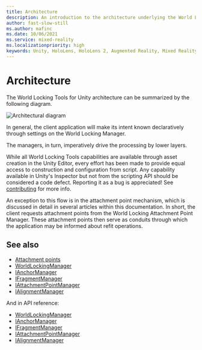 ```yaml
---
title: Architecture
description: An introduction to the architecture underlying the World Locking Tools.
author: fast-slow-still
ms.author: mafinc
ms.date: 10/06/2021
ms.service: mixed-reality
ms.localizationpriority: high
keywords: Unity, HoloLens, HoloLens 2, Augmented Reality, Mixed Reality, ARCore, ARKit, development, MRTK
---
```


# Architecture

The World Locking Tools for Unity architecture <span class="x x-first x-last">can</span> be summarized by the following diagram.

![Architectural diagram](~/Images/Architecture.png)

In general, the client application will make its intent known declaratively through settings on the World Locking Manager.

The managers, in turn, imperatively drive the processing by lower layers.

While all World Locking Tools capabilities are available through asset creation in the Unity Editor, every effort has been made to provide equal access to construction and configuration from script. Any capability available in Unity's Inspector but not from the scripting API should be considered a code defect. Reporting <span class="x x-first x-last">it</span> as a bug is appreciated! See [contributing](~/Documentation/HowTos/Contributing.md) for more info.

An exception to this flow is in the attachment point mechanism, which is discussed in detail in several articles within this documentation. In short, the client requests attachment points from the World Locking Attachment Point Manager. These attachment points then serve as conduits through which the application may be informed about refit operations.

## See also

* [Attachment points](~/Documentation/Concepts/Advanced/AttachmentPoints.md)
* [WorldLockingManager](Managers/WorldLockingManager.md)
* [IAnchorManager](Managers/IAnchorManager.md)
* [IFragmentManager](Managers/IFragmentManager.md)
* [IAttachmentPointManager](Managers/IAttachmentPointManager.md)
* [IAlignmentManager](Managers/IAlignmentManager.md)

And in API reference:

* [WorldLockingManager](xref:Microsoft.MixedReality.WorldLocking.Core.WorldLockingManager)
* [IAnchorManager](xref:Microsoft.MixedReality.WorldLocking.Core.IAnchorManager)
* [IFragmentManager](xref:Microsoft.MixedReality.WorldLocking.Core.IFragmentManager)
* [IAttachmentPointManager](xref:Microsoft.MixedReality.WorldLocking.Core.IAttachmentPointManager)
* [IAlignmentManager](xref:Microsoft.MixedReality.WorldLocking.Core.IAlignmentManager)